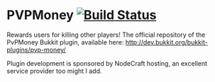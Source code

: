 PVPMoney [![Build Status](https://secure.travis-ci.org/charries96/PVPMoney.svg)](http://travis-ci.org/charries96/PVPMoney)
========

Rewards users for killing other players!
The official repository of the PvPMoney Bukkit plugin, available here: http://dev.bukkit.org/bukkit-plugins/pvp-money/

Plugin development is sponsored by NodeCraft hosting, an excellent service provider too might I add.
